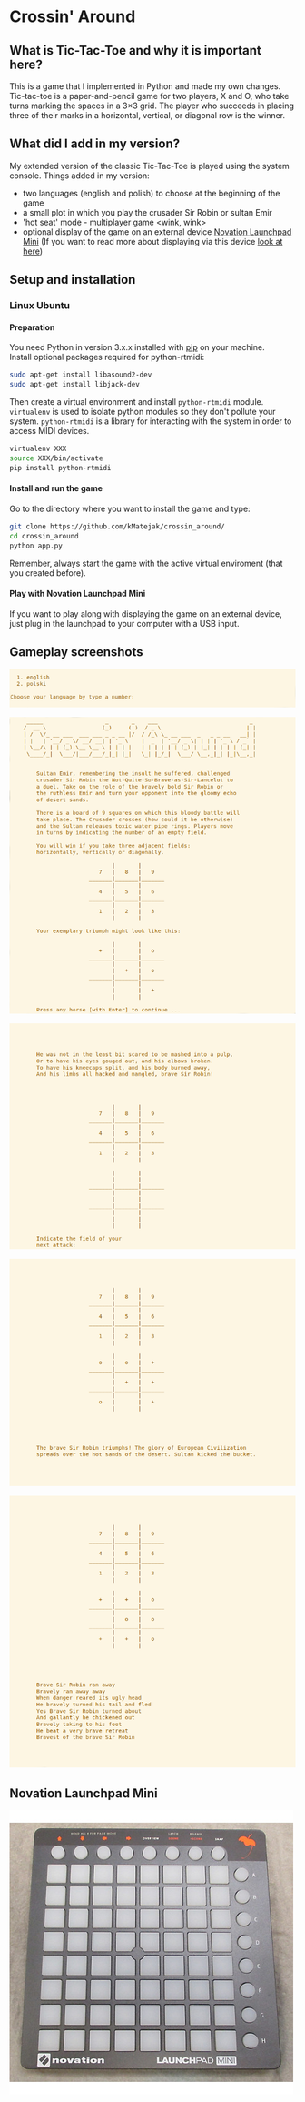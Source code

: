# Crossin' Around
## What is Tic-Tac-Toe and why it is important here?  
This is a game that I implemented in Python and made my own changes. Tic-tac-toe is a paper-and-pencil game for two players, X and O, who take turns marking the spaces in a 3×3 grid. The player who succeeds in placing three of their marks in a horizontal, vertical, or diagonal row is the winner.
  
## What did I add in my version?  
My extended version of the classic Tic-Tac-Toe is played using the system console. Things added in my version:  
- two languages (english and polish) to choose at the beginning of the game  
- a small plot in which you play the crusader Sir Robin or sultan Emir  
- 'hot seat' mode - multiplayer game <wink, wink>  
- optional display of the game on an external device [Novation Launchpad Mini](https://novationmusic.com/launch/launchpad-mini) (If you want to read more about displaying via this device [look at here](https://github.com/maciejjankowski/launchpad-mini-starter))  

## Setup and installation  
### Linux Ubuntu  
#### Preparation  
You need Python in version 3.x.x installed with [pip](https://pip.pypa.io/en/stable/) on your machine.  
Install optional packages required for python-rtmidi:
```bash
sudo apt-get install libasound2-dev
sudo apt-get install libjack-dev
```
Then create a virtual environment and install `python-rtmidi` module. `virtualenv` is used to isolate python modules so they don't pollute your system. `python-rtmidi` is a library for interacting with the system in order to access MIDI devices.  
```bash
virtualenv XXX
source XXX/bin/activate
pip install python-rtmidi
```  
#### Install and run the game  
Go to the directory where you want to install the game and type:  
```bash
git clone https://github.com/kMatejak/crossin_around/
cd crossin_around
python app.py
```
Remember, always start the game with the active virtual enviroment (that you created before).  
  
#### Play with Novation Launchpad Mini  
If you want to play along with displaying the game on an external device, just plug in the launchpad to your computer with a USB input.  
  
## Gameplay screenshots  
![](static/screenshot_001.png)  
  
![](static/screenshot_002.png)  
  
![](static/screenshot_003.png)  
  
![](static/screenshot_004.png)  
  
![](static/screenshot_005.png)  
  
## Novation Launchpad Mini  
![](static/novation-mini.jpeg)  
  
